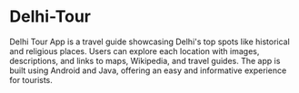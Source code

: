 # Delhi-Tour
Delhi Tour App is a travel guide showcasing Delhi's top spots like historical and religious places. Users can explore each location with images, descriptions, and links to maps, Wikipedia, and travel guides. The app is built using Android and Java, offering an easy and informative experience for tourists.
